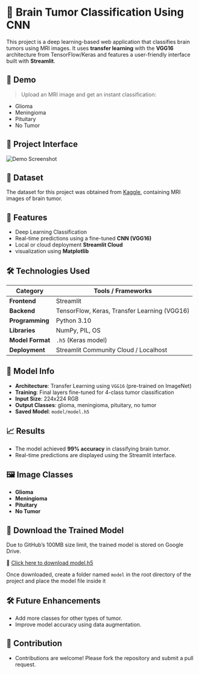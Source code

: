 # 🧠 Brain Tumor Classification Using CNN

This project is a deep learning-based web application that classifies brain tumors using MRI images. It uses **transfer learning** with the **VGG16** architecture from TensorFlow/Keras and features a user-friendly interface built with **Streamlit**.



## 🚀 Demo

> Upload an MRI image and get an instant classification:
- Glioma
- Meningioma
- Pituitary
- No Tumor

## 🎥 Project Interface
![Demo Screenshot](https://github.com/tejakrishna-etyala/brain_tumor_classification_CNN/blob/main/project_image/Screenshot%20(691).png)



## 📅 Dataset

The dataset for this project was obtained from [Kaggle](https://www.kaggle.com/datasets/masoudnickparvar/brain-tumor-mri-dataset), containing MRI images of brain tumor.


## 📌 Features

- Deep Learning Classification
- Real-time predictions using a fine-tuned **CNN (VGG16)**
- Local or cloud deployment **Streamlit Cloud**
- visualization using **Matplotlib**



## 🛠️ Technologies Used

| Category          | Tools / Frameworks                             |
|------------------|-------------------------------------------------|
| **Frontend**      | Streamlit                                       |
| **Backend**       | TensorFlow, Keras, Transfer Learning (VGG16)    |
| **Programming**   | Python 3.10                                     |
| **Libraries**     | NumPy, PIL, OS                                  |
| **Model Format**  | `.h5` (Keras model)                             |
| **Deployment**    | Streamlit Community Cloud / Localhost          |



## 🧠 Model Info

- **Architecture**: Transfer Learning using `VGG16` (pre-trained on ImageNet)
- **Training**: Final layers fine-tuned for 4-class tumor classification
- **Input Size**: 224x224 RGB
- **Output Classes**: glioma, meningioma, pituitary, no tumor
- **Saved Model**: `model/model.h5`



## 📈 Results
- The model achieved **99% accuracy** in classifying brain tumor.
- Real-time predictions are displayed using the Streamlit interface.


## 🖼️ Image Classes

- **Glioma**
- **Meningioma**
- **Pituitary**
- **No Tumor**

## 🧠 Download the Trained Model

Due to GitHub’s 100MB size limit, the trained model is stored on Google Drive.

🔗 [Click here to download model.h5](https://drive.google.com/uc?id=1nv78nZktfzI_3udoDU8osj1DnA43GuYH&export=download)

Once downloaded, create a folder named `model` in the root directory of the project and place the model file inside it


## 🛠 Future Enhancements
- Add more classes for other types of tumor.
- Improve model accuracy using data augmentation.


## 👥 Contribution
- Contributions are welcome! Please fork the repository and submit a pull request.





